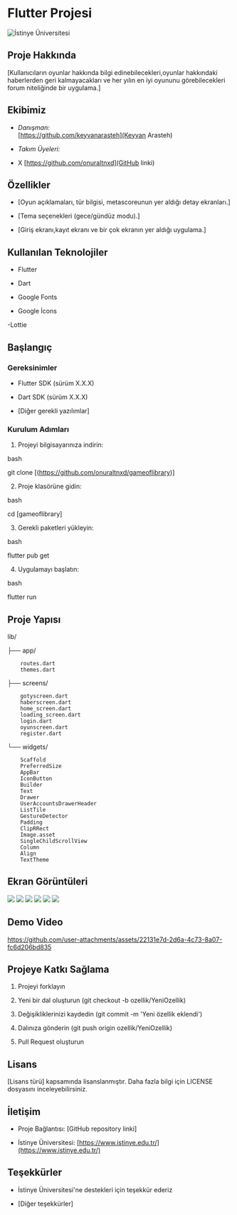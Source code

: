# Flutter Projesi

  

![İstinye Üniversitesi](https://www.unitededucation.com/linklogoch/istinye-university-logo.png)

  

## Proje Hakkında

[Kullanıcıların oyunlar hakkında bilgi edinebilecekleri,oyunlar hakkındaki haberlerden geri kalmayacakları ve her yılın en iyi oyununu görebilecekleri forum niteliğinde bir uygulama.]

  

## Ekibimiz

-  *Danışman:*  
[https://github.com/keyvanarasteh](Keyvan Arasteh)


-  *Takım Üyeleri:*

- X [https://github.com/onuraltnxd](GitHub linki)

  

## Özellikler

- [Oyun açıklamaları, tür bilgisi, metascoreunun yer aldığı detay ekranları.]

- [Tema seçenekleri (gece/gündüz modu).]

- [Giriş ekranı,kayıt ekranı ve bir çok ekranın yer aldığı uygulama.]

  

## Kullanılan Teknolojiler

- Flutter

- Dart

- Google Fonts

- Google İcons

-Lottie

  

## Başlangıç

  

### Gereksinimler

- Flutter SDK (sürüm X.X.X)

- Dart SDK (sürüm X.X.X)

- [Diğer gerekli yazılımlar]

  

### Kurulum Adımları

1. Projeyi bilgisayarınıza indirin:

bash

git  clone [(https://github.com/onuraltnxd/gameoflibrary)]



  

2. Proje klasörüne gidin:

bash

cd [gameoflibrary]



  

3. Gerekli paketleri yükleyin:

bash

flutter  pub  get



  

4. Uygulamayı başlatın:

bash

flutter  run



  

## Proje Yapısı



lib/

├── app/

        routes.dart
        themes.dart


├── screens/

        gotyscreen.dart
        haberscreen.dart
        home_screen.dart
        loading_screen.dart
        login.dart
        oyunscreen.dart
        register.dart     


└── widgets/

        Scaffold
        PreferredSize
        AppBar
        IconButton
        Builder
        Text
        Drawer
        UserAccountsDrawerHeader
        ListTile
        GestureDetector
        Padding
        ClipRRect
        Image.asset
        SingleChildScrollView
        Column
        Align
        TextTheme






## Ekran Görüntüleri

![](assets/images/homess.jpg)
![](assets/images/homess2.jpg)
![](assets/images/oyunlarss.jpg)
![](assets/images/haberss.jpg)
![](assets/images/gotyss.jpg)
![](assets/images/loadingss.jpg)



## Demo Video


https://github.com/user-attachments/assets/22131e7d-2d6a-4c73-8a07-fc6d206bd835





## Projeye Katkı Sağlama

1. Projeyi forklayın

2. Yeni bir dal oluşturun (git checkout -b ozellik/YeniOzellik)

3. Değişikliklerinizi kaydedin (git commit -m 'Yeni özellik eklendi')

4. Dalınıza gönderin (git push origin ozellik/YeniOzellik)

5. Pull Request oluşturun

  

## Lisans

[Lisans türü] kapsamında lisanslanmıştır. Daha fazla bilgi için LICENSE dosyasını inceleyebilirsiniz.

  

## İletişim

- Proje Bağlantısı: [GitHub repository linki]

- İstinye Üniversitesi: [https://www.istinye.edu.tr/](https://www.istinye.edu.tr/)

  

## Teşekkürler

- İstinye Üniversitesi'ne destekleri için teşekkür ederiz

- [Diğer teşekkürler]